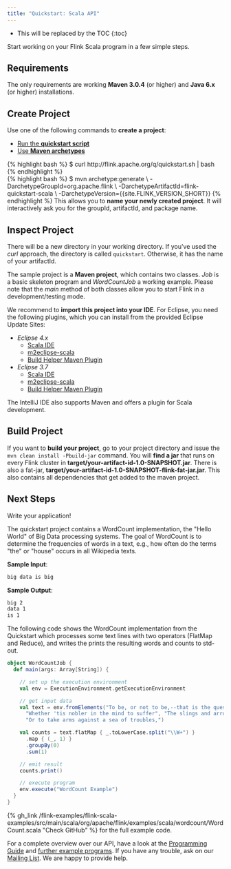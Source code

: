 ```yaml
---
title: "Quickstart: Scala API"
---
```

<!--
Licensed to the Apache Software Foundation (ASF) under one
or more contributor license agreements.  See the NOTICE file
distributed with this work for additional information
regarding copyright ownership.  The ASF licenses this file
to you under the Apache License, Version 2.0 (the
"License"); you may not use this file except in compliance
with the License.  You may obtain a copy of the License at

  http://www.apache.org/licenses/LICENSE-2.0

Unless required by applicable law or agreed to in writing,
software distributed under the License is distributed on an
"AS IS" BASIS, WITHOUT WARRANTIES OR CONDITIONS OF ANY
KIND, either express or implied.  See the License for the
specific language governing permissions and limitations
under the License.
-->

* This will be replaced by the TOC
{:toc}

Start working on your Flink Scala program in a few simple steps.

## Requirements

The only requirements are working __Maven 3.0.4__ (or higher) and __Java 6.x__ (or higher) installations.


## Create Project

Use one of the following commands to __create a project__:

<ul class="nav nav-tabs" style="border-bottom: none;">
    <li class="active"><a href="#quickstart-script" data-toggle="tab">Run the <strong>quickstart script</strong></a></li>
    <li><a href="#maven-archetype" data-toggle="tab">Use <strong>Maven archetypes</strong></a></li>
</ul>
<div class="tab-content">
    <div class="tab-pane active" id="quickstart-script">
{% highlight bash %}
$ curl http://flink.apache.org/q/quickstart.sh | bash
{% endhighlight %}
    </div>
    <div class="tab-pane" id="maven-archetype">
{% highlight bash %}
$ mvn archetype:generate                             \
  -DarchetypeGroupId=org.apache.flink              \
  -DarchetypeArtifactId=flink-quickstart-scala           \
  -DarchetypeVersion={{site.FLINK_VERSION_SHORT}}
{% endhighlight %}
    This allows you to <strong>name your newly created project</strong>. It will interactively ask you for the groupId, artifactId, and package name.
    </div>
</div>


## Inspect Project

There will be a new directory in your working directory. If you've used the _curl_ approach, the directory is called `quickstart`. Otherwise, it has the name of your artifactId.

The sample project is a __Maven project__, which contains two classes. _Job_ is a basic skeleton program and _WordCountJob_ a working example. Please note that the _main_ method of both classes allow you to start Flink in a development/testing mode.

We recommend to __import this project into your IDE__. For Eclipse, you need the following plugins, which you can install from the provided Eclipse Update Sites:

* _Eclipse 4.x_
  * [Scala IDE](http://download.scala-ide.org/sdk/e38/scala210/stable/site)
  * [m2eclipse-scala](http://alchim31.free.fr/m2e-scala/update-site)
  * [Build Helper Maven Plugin](https://repository.sonatype.org/content/repositories/forge-sites/m2e-extras/0.15.0/N/0.15.0.201206251206/)
* _Eclipse 3.7_
  * [Scala IDE](http://download.scala-ide.org/sdk/e37/scala210/stable/site)
  * [m2eclipse-scala](http://alchim31.free.fr/m2e-scala/update-site)
  * [Build Helper Maven Plugin](https://repository.sonatype.org/content/repositories/forge-sites/m2e-extras/0.14.0/N/0.14.0.201109282148/)

The IntelliJ IDE also supports Maven and offers a plugin for Scala development.


## Build Project

If you want to __build your project__, go to your project directory and issue the `mvn clean install -Pbuild-jar` command. You will __find a jar__ that runs on every Flink cluster in __target/your-artifact-id-1.0-SNAPSHOT.jar__. There is also a fat-jar,  __target/your-artifact-id-1.0-SNAPSHOT-flink-fat-jar.jar__. This
also contains all dependencies that get added to the maven project.

## Next Steps

Write your application!

The quickstart project contains a WordCount implementation, the "Hello World" of Big Data processing systems. The goal of WordCount is to determine the frequencies of words in a text, e.g., how often do the terms "the" or "house" occurs in all Wikipedia texts.

__Sample Input__:

~~~bash
big data is big
~~~

__Sample Output__:

~~~bash
big 2
data 1
is 1
~~~

The following code shows the WordCount implementation from the Quickstart which processes some text lines with two operators (FlatMap and Reduce), and writes the prints the resulting words and counts to std-out.

~~~scala
object WordCountJob {
  def main(args: Array[String]) {

    // set up the execution environment
    val env = ExecutionEnvironment.getExecutionEnvironment

    // get input data
    val text = env.fromElements("To be, or not to be,--that is the question:--",
      "Whether 'tis nobler in the mind to suffer", "The slings and arrows of outrageous fortune",
      "Or to take arms against a sea of troubles,")

    val counts = text.flatMap { _.toLowerCase.split("\\W+") }
      .map { (_, 1) }
      .groupBy(0)
      .sum(1)

    // emit result
    counts.print()

    // execute program
    env.execute("WordCount Example")
  }
}
~~~

{% gh_link /flink-examples/flink-scala-examples/src/main/scala/org/apache/flink/examples/scala/wordcount/WordCount.scala "Check GitHub" %} for the full example code.

For a complete overview over our API, have a look at the [Programming Guide](programming_guide.html) and [further example programs](examples.html). If you have any trouble, ask on our [Mailing List](http://mail-archives.apache.org/mod_mbox/flink-dev/). We are happy to provide help.


